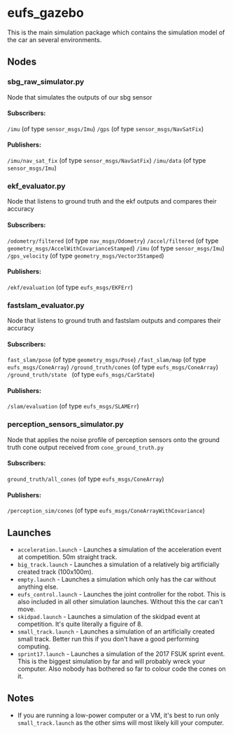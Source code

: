 # eufs_gazebo
This is the main simulation package which contains the simulation model of the car an several environments.

## Nodes

### sbg_raw_simulator.py
Node that simulates the outputs of our sbg sensor

#### Subscribers:
`/imu` (of type `sensor_msgs/Imu`)
`/gps`    (of type `sensor_msgs/NavSatFix`)

#### Publishers:
`/imu/nav_sat_fix` (of type `sensor_msgs/NavSatFix`)
`/imu/data`    (of type `sensor_msgs/Imu`)

### ekf_evaluator.py
Node that listens to ground truth and the ekf outputs and compares their accuracy

#### Subscribers:
`/odometry/filtered` (of type `nav_msgs/Odometry`)
`/accel/filtered` (of type `geometry_msgs/AccelWithCovarianceStamped`)
`/imu` (of type `sensor_msgs/Imu`)
`/gps_velocity` (of type `geometry_msgs/Vector3Stamped`)

#### Publishers:
`/ekf/evaluation` (of type `eufs_msgs/EKFErr`)

### fastslam_evaluator.py
Node that listens to ground truth and fastslam outputs and compares their accuracy

#### Subscribers:
`fast_slam/pose` (of type `geometry_msgs/Pose`)
`/fast_slam/map` (of type `eufs_msgs/ConeArray`)
`/ground_truth/cones` (of type `eufs_msgs/ConeArray`)
`/ground_truth/state ` (of type `eufs_msgs/CarState`)


#### Publishers:
`/slam/evaluation` (of type `eufs_msgs/SLAMErr`)

### perception_sensors_simulator.py
Node that applies the noise profile of perception sensors onto the ground truth
cone output received from `cone_ground_truth.py`

#### Subscribers:
`ground_truth/all_cones` (of type `eufs_msgs/ConeArray`)

#### Publishers:
`/perception_sim/cones` (of type `eufs_msgs/ConeArrayWithCovariance`)

## Launches

- `acceleration.launch` - Launches a simulation of the acceleration event at competition. 50m straight track.
- `big_track.launch` - Launches a simulation of a relatively big artificially created track (100x100m).
- `empty.launch` - Launches a simulation which only has the car without anything else.
- `eufs_control.launch` - Launches the joint controller for the robot. This is also included in all other simulation launches. Without this the car can't move.
- `skidpad.launch` - Launches a simulation of the skidpad event at competition. It's quite literally a figuire of 8.
- `small_track.launch` - Launches a simulation of an artificially created small track. Better run this if you don't have a good performing computing.
- `sprint17.launch` - Launches a simulation of the 2017 FSUK sprint event. This is the biggest simulation by far and will probably wreck your computer. Also nobody has bothered so far to colour code the cones on it.

## Notes
- If you are running a low-power computer or a VM, it's best to run only `small_track.launch` as the other sims will most likely kill your computer.
